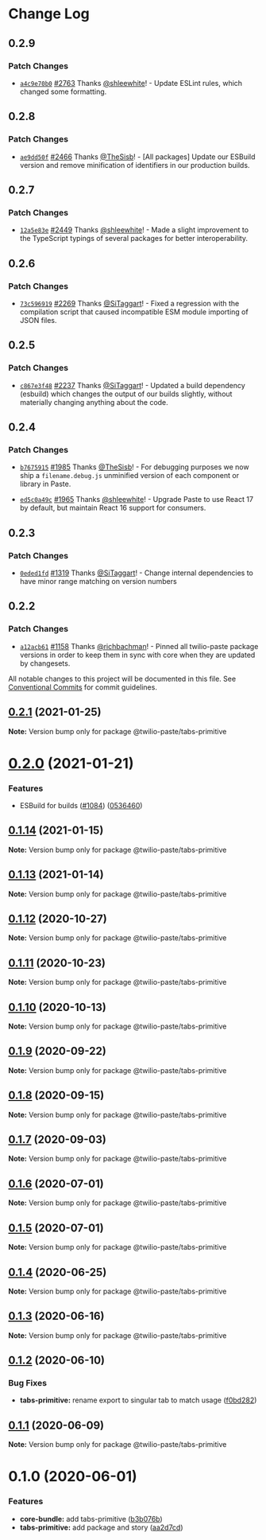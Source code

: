 # Change Log

## 0.2.9

### Patch Changes

- [`a4c9e70b0`](https://github.com/twilio-labs/paste/commit/a4c9e70b0820bfb2a41f58a61e7f991d9fa3a09b) [#2763](https://github.com/twilio-labs/paste/pull/2763) Thanks [@shleewhite](https://github.com/shleewhite)! - Update ESLint rules, which changed some formatting.

## 0.2.8

### Patch Changes

- [`ae9dd50f`](https://github.com/twilio-labs/paste/commit/ae9dd50fd2c14436cb984c2daec3914daca20866) [#2466](https://github.com/twilio-labs/paste/pull/2466) Thanks [@TheSisb](https://github.com/TheSisb)! - [All packages] Update our ESBuild version and remove minification of identifiers in our production builds.

## 0.2.7

### Patch Changes

- [`12a5e83e`](https://github.com/twilio-labs/paste/commit/12a5e83ed7bb998dfbf855072f9f38140f2f87a5) [#2449](https://github.com/twilio-labs/paste/pull/2449) Thanks [@shleewhite](https://github.com/shleewhite)! - Made a slight improvement to the TypeScript typings of several packages for better interoperability.

## 0.2.6

### Patch Changes

- [`73c596919`](https://github.com/twilio-labs/paste/commit/73c5969191c04b4721a059c9dee329126afc1a8e) [#2269](https://github.com/twilio-labs/paste/pull/2269) Thanks [@SiTaggart](https://github.com/SiTaggart)! - Fixed a regression with the compilation script that caused incompatible ESM module importing of JSON files.

## 0.2.5

### Patch Changes

- [`c867e3f48`](https://github.com/twilio-labs/paste/commit/c867e3f48d739409d1f54fa18c4d2bee1d9242cf) [#2237](https://github.com/twilio-labs/paste/pull/2237) Thanks [@SiTaggart](https://github.com/SiTaggart)! - Updated a build dependency (esbuild) which changes the output of our builds slightly, without materially changing anything about the code.

## 0.2.4

### Patch Changes

- [`b7675915`](https://github.com/twilio-labs/paste/commit/b76759157a8c554863b6e37ddb6ea081c1c53258) [#1985](https://github.com/twilio-labs/paste/pull/1985) Thanks [@TheSisb](https://github.com/TheSisb)! - For debugging purposes we now ship a `filename.debug.js` unminified version of each component or library in Paste.

* [`ed5c0a49c`](https://github.com/twilio-labs/paste/commit/ed5c0a49ced5c524607cac7166d3aa4c389f2e7f) [#1965](https://github.com/twilio-labs/paste/pull/1965) Thanks [@shleewhite](https://github.com/shleewhite)! - Upgrade Paste to use React 17 by default, but maintain React 16 support for consumers.

## 0.2.3

### Patch Changes

- [`0eded1fd`](https://github.com/twilio-labs/paste/commit/0eded1fd63f081ba9aeab5b5946218e1c5b9b316) [#1319](https://github.com/twilio-labs/paste/pull/1319) Thanks [@SiTaggart](https://github.com/SiTaggart)! - Change internal dependencies to have minor range matching on version numbers

## 0.2.2

### Patch Changes

- [`a12acb61`](https://github.com/twilio-labs/paste/commit/a12acb61739c7c2f2984dfc71fe53b5b3812675f) [#1158](https://github.com/twilio-labs/paste/pull/1158) Thanks [@richbachman](https://github.com/richbachman)! - Pinned all twilio-paste package versions in order to keep them in sync with core when they are updated by changesets.

All notable changes to this project will be documented in this file.
See [Conventional Commits](https://conventionalcommits.org) for commit guidelines.

## [0.2.1](https://github.com/twilio-labs/paste/compare/@twilio-paste/tabs-primitive@0.2.0...@twilio-paste/tabs-primitive@0.2.1) (2021-01-25)

**Note:** Version bump only for package @twilio-paste/tabs-primitive

# [0.2.0](https://github.com/twilio-labs/paste/compare/@twilio-paste/tabs-primitive@0.1.14...@twilio-paste/tabs-primitive@0.2.0) (2021-01-21)

### Features

- ESBuild for builds ([#1084](https://github.com/twilio-labs/paste/issues/1084)) ([0536460](https://github.com/twilio-labs/paste/commit/053646011508be10477d5b732269cdb0419235d7))

## [0.1.14](https://github.com/twilio-labs/paste/compare/@twilio-paste/tabs-primitive@0.1.13...@twilio-paste/tabs-primitive@0.1.14) (2021-01-15)

**Note:** Version bump only for package @twilio-paste/tabs-primitive

## [0.1.13](https://github.com/twilio-labs/paste/compare/@twilio-paste/tabs-primitive@0.1.12...@twilio-paste/tabs-primitive@0.1.13) (2021-01-14)

**Note:** Version bump only for package @twilio-paste/tabs-primitive

## [0.1.12](https://github.com/twilio-labs/paste/compare/@twilio-paste/tabs-primitive@0.1.11...@twilio-paste/tabs-primitive@0.1.12) (2020-10-27)

**Note:** Version bump only for package @twilio-paste/tabs-primitive

## [0.1.11](https://github.com/twilio-labs/paste/compare/@twilio-paste/tabs-primitive@0.1.10...@twilio-paste/tabs-primitive@0.1.11) (2020-10-23)

**Note:** Version bump only for package @twilio-paste/tabs-primitive

## [0.1.10](https://github.com/twilio-labs/paste/compare/@twilio-paste/tabs-primitive@0.1.9...@twilio-paste/tabs-primitive@0.1.10) (2020-10-13)

**Note:** Version bump only for package @twilio-paste/tabs-primitive

## [0.1.9](https://github.com/twilio-labs/paste/compare/@twilio-paste/tabs-primitive@0.1.8...@twilio-paste/tabs-primitive@0.1.9) (2020-09-22)

**Note:** Version bump only for package @twilio-paste/tabs-primitive

## [0.1.8](https://github.com/twilio-labs/paste/compare/@twilio-paste/tabs-primitive@0.1.7...@twilio-paste/tabs-primitive@0.1.8) (2020-09-15)

**Note:** Version bump only for package @twilio-paste/tabs-primitive

## [0.1.7](https://github.com/twilio-labs/paste/compare/@twilio-paste/tabs-primitive@0.1.6...@twilio-paste/tabs-primitive@0.1.7) (2020-09-03)

**Note:** Version bump only for package @twilio-paste/tabs-primitive

## [0.1.6](https://github.com/twilio-labs/paste/compare/@twilio-paste/tabs-primitive@0.1.5...@twilio-paste/tabs-primitive@0.1.6) (2020-07-01)

**Note:** Version bump only for package @twilio-paste/tabs-primitive

## [0.1.5](https://github.com/twilio-labs/paste/compare/@twilio-paste/tabs-primitive@0.1.4...@twilio-paste/tabs-primitive@0.1.5) (2020-07-01)

**Note:** Version bump only for package @twilio-paste/tabs-primitive

## [0.1.4](https://github.com/twilio-labs/paste/compare/@twilio-paste/tabs-primitive@0.1.3...@twilio-paste/tabs-primitive@0.1.4) (2020-06-25)

**Note:** Version bump only for package @twilio-paste/tabs-primitive

## [0.1.3](https://github.com/twilio-labs/paste/compare/@twilio-paste/tabs-primitive@0.1.2...@twilio-paste/tabs-primitive@0.1.3) (2020-06-16)

**Note:** Version bump only for package @twilio-paste/tabs-primitive

## [0.1.2](https://github.com/twilio-labs/paste/compare/@twilio-paste/tabs-primitive@0.1.1...@twilio-paste/tabs-primitive@0.1.2) (2020-06-10)

### Bug Fixes

- **tabs-primitive:** rename export to singular tab to match usage ([f0bd282](https://github.com/twilio-labs/paste/commit/f0bd2824039828cb5260a65ac881304596947f61))

## [0.1.1](https://github.com/twilio-labs/paste/compare/@twilio-paste/tabs-primitive@0.1.0...@twilio-paste/tabs-primitive@0.1.1) (2020-06-09)

**Note:** Version bump only for package @twilio-paste/tabs-primitive

# 0.1.0 (2020-06-01)

### Features

- **core-bundle:** add tabs-primitive ([b3b076b](https://github.com/twilio-labs/paste/commit/b3b076bb8f5f28cbe52995ab5774e08f3ff12ad0))
- **tabs-primitive:** add package and story ([aa2d7cd](https://github.com/twilio-labs/paste/commit/aa2d7cd7fdab5806060e3225d95dd0d4a78da990))

